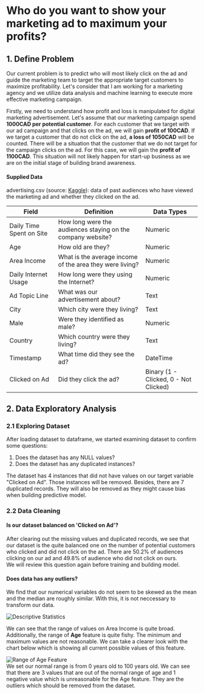 # Who do you want to show your marketing ad to maximum your profits?

## 1. Define Problem

Our current problem is to predict who will most likely click on the ad and guide the marketing team to target the appropriate target customers to maximize profitability. Let's consider that I am working for a marketing agency and we utilize data analysis and machine learning to execute more effective marketing campaign.

Firstly, we need to understand how profit and loss is manipulated for digital marketing advertisement. Let's assume that our marketing campaign spend __1000CAD per potential customer__. For each customer that we target with our ad campaign and that clicks on the ad, we will gain __profit of 100CAD__. If we target a customer that do not click on the ad, __a loss of 1050CAD__ will be counted. There will be a situation that the customer that we do not target for the campaign clicks on the ad. For this case, we will gain the __profit of 1100CAD__. This situation will not likely happen for start-up business as we are on the initial stage of building brand awareness.

#### Supplied Data

advertising.csv (source: [Kaggle](https://www.kaggle.com/fayomi/advertising)): data of past audiences who have viewed the marketing ad and whether they clicked on the ad.

Field | Definition | Data Types
----- | ---------- | ----------
Daily Time Spent on Site | How long were the audiences staying on the company website? | Numeric
Age | How old are they? | Numeric
Area Income | What is the average income of the area they were living? | Numeric
Daily Internet Usage | How long were they using the Internet? | Numeric
Ad Topic Line | What was our advertisement about? | Text
City | Which city were they living? | Text
Male | Were they identified as male? | Numeric
Country | Which country were they living? | Text
Timestamp | What time did they see the ad? | DateTime
Clicked on Ad | Did they click the ad? | Binary (1 - Clicked, 0 - Not Clicked)

## 2. Data Exploratory Analysis

### 2.1 Exploring Dataset

After loading dataset to dataframe, we started examining dataset to confirm some questions:
1. Does the dataset has any NULL values?
2. Does the dataset has any duplicated instances?

The dataset has 4 instances that did not have values on our target variable "Clicked on Ad". Those instances will be removed. Besides, there are 7 duplicated records. They will also be removed as they might cause bias when building predictive model.

### 2.2 Data Cleaning

#### Is our dataset balanced on 'Clicked on Ad'?

After clearing out the missing values and duplicated records, we see that our dataset is the quite balanced one on the number of potential customers who clicked and did not click on the ad. There are 50.2% of audiences clicking on our ad and 49.8% of audience who did not click on ours.\
We will review this question again before training and building model.

#### Does data has any outliers?

We find that our numerical variables do not seem to be skewed as the mean and the median are roughly similar. With this, it is not neccessary to transform our data.

![Descriptive Statistics](https://github.com/TriMinhDuong/marketing-ad-click-prediction/blob/master/images/numerical_variables-descriptive_statistics.png)

We can see that the range of values on Area Income is quite broad. Additionally, the range of **Age** feature is quite fishy. The minimum and maximum values are not reasonable. We can take a clearer look with the chart below which is showing all current possible values of this feature.

![Range of Age Feature](https://github.com/TriMinhDuong/marketing-ad-click-prediction/blob/master/images/age_range.png)\
We set our normal range is from 0 years old to 100 years old. We can see that there are 3 values that are out of the normal range of age and 1 negative value which is unreasonable for the Age feature. They are the outliers which should be removed from the dataset.
